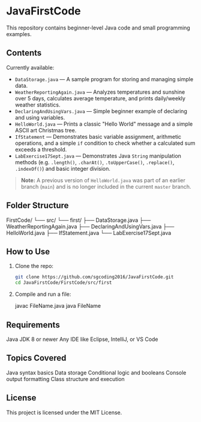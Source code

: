 # JavaFirstCode

This repository contains beginner-level Java code and small programming examples.

## Contents

Currently available:

- `DataStorage.java` — A sample program for storing and managing simple data.
- `WeatherReportingAgain.java` — Analyzes temperatures and sunshine over 5 days, calculates average temperature, and prints daily/weekly weather statistics.
- `DeclaringAndUsingVars.java` — Simple beginner example of declaring and using variables.
- `HelloWorld.java` — Prints a classic "Hello World" message and a simple ASCII art Christmas tree.
- `IfStatement` — Demonstrates basic variable assignment, arithmetic operations, and a simple `if` condition to check whether a calculated sum exceeds a threshold.
- `LabExercise17Sept.java` — Demonstrates Java `String` manipulation methods (e.g. `.length()`, `.charAt()`, `.toUpperCase()`, `.replace()`, `.indexOf()`) and basic integer division.

> **Note:** A previous version of `HelloWorld.java` was part of an earlier branch (`main`) and is no longer included in the current `master` branch.

## Folder Structure

FirstCode/
└── src/
└── first/
├── DataStorage.java
├── WeatherReportingAgain.java
├── DeclaringAndUsingVars.java
├── HelloWorld.java
├── IfStatement.java
└── LabExercise17Sept.java


## How to Use

1. Clone the repo:
   ```bash
   git clone https://github.com/sgcoding2016/JavaFirstCode.git
   cd JavaFirstCode/FirstCode/src/first

2. Compile and run a file:

   javac FileName.java
   java FileName

## Requirements
Java JDK 8 or newer
Any IDE like Eclipse, IntelliJ, or VS Code

## Topics Covered
Java syntax basics
Data storage
Conditional logic and booleans
Console output formatting
Class structure and execution

## License
This project is licensed under the MIT License.
